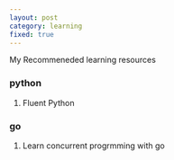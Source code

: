 ```yaml
---
layout: post
category: learning
fixed: true
---
```


My Recommeneded learning resources


### python

1. Fluent Python

### go

1. Learn concurrent progrmming with go
